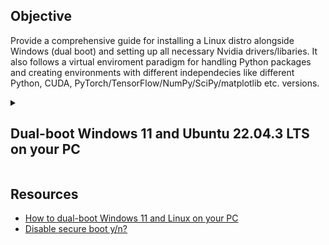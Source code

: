 <h2>Objective</h2>

Provide a comprehensive guide for installing a Linux distro alongside Windows (dual boot) and setting up all necessary Nvidia drivers/libaries. It also follows a virtual enviroment paradigm for handling Python packages and creating environments with different independecies like different Python, CUDA, PyTorch/TensorFlow/NumPy/SciPy/matplotlib etc. versions.

<details>
    <summary>
<h2>Dual-boot Windows 11 and Ubuntu 22.04.3 LTS on your PC</h2>
    </summary>

  <details>
    <summary>
      <h3>Preliminary optional step: Disable Secure Boot</h3>
    </summary>
    
While UEFI Secure Boot is supported by Ubuntu, some issues still may rise like not be able to install some 3rd party kernel modules that are not signed. To disable Secure Boot, <b>first make sure to find your BitLocker recovery key</b>. Then follow these steps:
<ol>
  <li>Open the Start menu and open the power menu in the bottom right corner. Then, hold <b>Shift</b> on your keyboard and click <b>Restart</b>. After the PC restarts you will be taken to a blue screen with the following options:</li>
  <ul>
    <li>Continue</li>
    <li>Use a device</li>
    <li>Troubleshoot</li>
    <li>Turn off your PC</li>
  </ul>
  <li>Here, choose <b>Troubleshoot</b>, followed by <b>Advanced options</b>.</li>
  <li>Select <b>UEFI Firmware Settings</b> and then <b>Restart</b>.</li>
  <li>This will take you to your PC's BIOS settings, where you can turn off Secure Boot. Every BIOS is a little different, so you may have to look around. In the HP Omen laptop that we are using, navigate to the <b>BIOS Setup</b> and then from the upper left main menu select <b>Boot Options</b>. There, you can disable <b>Secure Boot</b> by moving the slider to the left. Lastly, click <b>Exit</b> and make sure that the <b>Save Changes and Exit</b> option is selected before choosing <b>Yes</b>.</li>
</ol>

</details>
</details>

<h2>Resources</h2>

  - [How to dual-boot Windows 11 and Linux on your PC](https://www.xda-developers.com/dual-boot-windows-11-linux/)
  - [Disable secure boot y/n?](https://askubuntu.com/questions/785120/disable-secure-boot-y-n)
